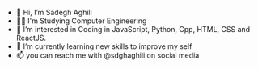 - 👋 Hi, I’m Sadegh Aghili
- 👨‍💻 I'm Studying Computer Engineering 
- 👀 I’m interested in Coding in JavaScript, Python, Cpp, HTML, CSS and ReactJS.
- 🌱 I’m currently learning new skills to improve my self
- 📫 you can reach me with @sdghaghili on social media

<!---
Ssdghaghili/Ssdghaghili is a ✨ special ✨ repository because its `README.md` (this file) appears on your GitHub profile.
You can click the Preview link to take a look at your changes.
--->
